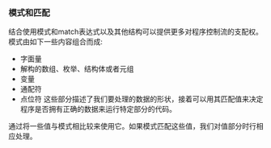 ### 模式和匹配
结合使用模式和match表达式以及其他结构可以提供更多对程序控制流的支配权。模式由如下一些内容组合而成:
* 字面量
* 解构的数组、枚举、结构体或者元组
* 变量
* 通配符
* 点位符
这些部分描述了我们要处理的数据的形状，接着可以用其匹配值来决定程序是否拥有正确的数据来运行特定部分的代码。

通过将一些值与模式相比较来使用它。如果模式匹配这些值，我们对值部分时行相应处理。
